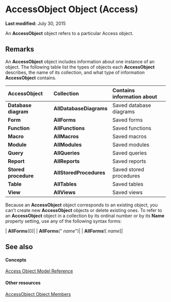 
# AccessObject Object (Access)

 **Last modified:** July 30, 2015

An  **AccessObject** object refers to a particular Access object.

## Remarks

An  **AccessObject** object includes information about one instance of an object. The following table list the types of objects each **AccessObject** describes, the name of its collection, and what type of information **AccessObject** contains.



|**AccessObject**|**Collection**|**Contains information about**|
|:-----|:-----|:-----|
| **Database diagram**| **AllDatabaseDiagrams**|Saved database diagrams|
| **Form**| **AllForms**|Saved forms|
| **Function**| **AllFunctions**|Saved functions|
| **Macro**| **AllMacros**|Saved macros|
| **Module**| **AllModules**|Saved modules|
| **Query**| **AllQueries**|Saved queries|
| **Report**| **AllReports**|Saved reports|
| **Stored procedure**| **AllStoredProcedures**|Saved stored procedures|
| **Table**| **AllTables**|Saved tables|
| **View**| **AllViews**|Saved views|
Because an  **AccessObject** object corresponds to an existing object, you can't create new **AccessObject** objects or delete existing ones. To refer to an **AccessObject** object in a collection by its ordinal number or by its **Name** property setting, use any of the following syntax forms:



| **AllForms**(0)|
| **AllForms**(" _name_")|
| **AllForms**![ _name_]|

## See also


#### Concepts


 [Access Object Model Reference](2de134a4-6c5c-d2a3-8377-f4dd973ba650.md)
#### Other resources


 [AccessObject Object Members](78aaacb1-c0d3-d809-088d-d543ecd71de3.md)
